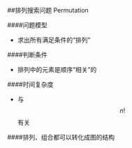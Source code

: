 ##排列搜索问题 Permutation 

####问题模型
- 求出所有满足条件的“排列”

####判断条件
- 排列中的元素是顺序“相关”的

####时间复杂度
- 与 $$n!$$  有关


####排列、组合都可以转化成图的结构
